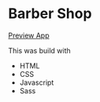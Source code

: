 <h1>Barber Shop</h1>

<a href="https://eager-jang-356ed5.netlify.app" target="_blank">Preview App</a>

This was build with
<ul>
  <li>HTML</li>
    <li>CSS</li>
    <li>Javascript</li>
  <li>Sass</li>
 </ul>
